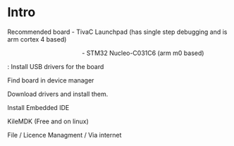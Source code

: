 # Intro
Recommended board - TivaC Launchpad (has single step debugging and is arm cortex 4 based)

                                           - STM32 Nucleo-C031C6 (arm m0 based)

: Install USB drivers for the board

Find board in device manager

Download drivers and install them.

Install Embedded IDE

KileMDK (Free and on linux)

File / Licence Managment / Via internet